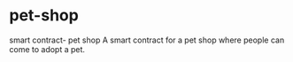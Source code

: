 # pet-shop
smart contract- pet shop
A smart contract for a pet shop where people can come to adopt a pet.
